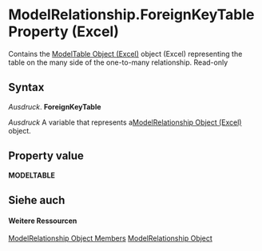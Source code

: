 
# ModelRelationship.ForeignKeyTable Property (Excel)

Contains the [ModelTable Object (Excel)](c853beb6-f2e7-dda0-b33a-8110a6c23de8.md) object (Excel) representing the table on the many side of the one-to-many relationship. Read-only


## Syntax

 _Ausdruck_. **ForeignKeyTable**

 _Ausdruck_ A variable that represents a[ModelRelationship Object (Excel)](8b0a7fad-06a5-178d-c5b2-96fc5528a3cc.md) object.


## Property value

 **MODELTABLE**


## Siehe auch


#### Weitere Ressourcen


[ModelRelationship Object Members](http://msdn.microsoft.com/library/99df4e0d-c661-5c52-30e5-5470b6918a8f%28Office.15%29.aspx)
[ModelRelationship Object](8b0a7fad-06a5-178d-c5b2-96fc5528a3cc.md)